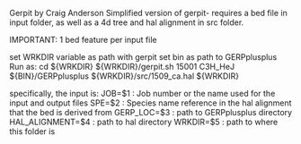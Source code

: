 Gerpit by Craig Anderson
Simplified version of gerpit- requires a bed file in input folder, as well as a 4d tree and hal alignment in src folder.

IMPORTANT: 1 bed feature per input file

set WRKDIR variable as path with gerpit
set bin as path to GERPplusplus
Run as:
cd \${WRKDIR}
\${WRKDIR}/gerpit.sh 15001 C3H_HeJ \${BIN}/GERPplusplus \${WRKDIR}/src/1509_ca.hal \${WRKDIR}

specifically, the input is:
JOB=\$1 : Job number or the name used for the input and output files
SPE=\$2 : Species name reference in the hal alignment that the bed is derived from
GERP_LOC=\$3 : path to GERPplusplus directory
HAL_ALIGNMENT=\$4 : path to hal directory
WRKDIR=\$5 : path to where this folder is
